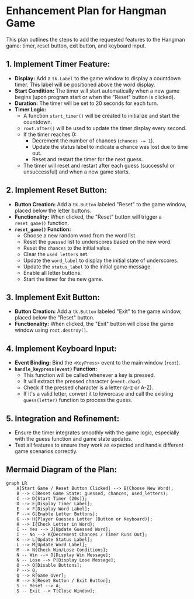 # Enhancement Plan for Hangman Game

This plan outlines the steps to add the requested features to the Hangman game: timer, reset button, exit button, and keyboard input.

## 1. Implement Timer Feature:

*   **Display:** Add a `tk.Label` to the game window to display a countdown timer. This label will be positioned above the word display.
*   **Start Condition:** The timer will start automatically when a new game begins (upon program start or when the "Reset" button is clicked).
*   **Duration:** The timer will be set to 20 seconds for each turn.
*   **Timer Logic:**
    *   A function `start_timer()` will be created to initialize and start the countdown.
    *   `root.after()` will be used to update the timer display every second.
    *   If the timer reaches 0:
        *   Decrement the number of chances (`chances -= 1`).
        *   Update the status label to indicate a chance was lost due to time out.
        *   Reset and restart the timer for the next guess.
    *   The timer will reset and restart after each guess (successful or unsuccessful) and when a new game starts.

## 2. Implement Reset Button:

*   **Button Creation:** Add a `tk.Button` labeled "Reset" to the game window, placed below the letter buttons.
*   **Functionality:** When clicked, the "Reset" button will trigger a `reset_game()` function.
*   **`reset_game()` Function:**
    *   Choose a new random word from the word list.
    *   Reset the `guessed` list to underscores based on the new word.
    *   Reset the `chances` to the initial value.
    *   Clear the `used_letters` set.
    *   Update the `word_label` to display the initial state of underscores.
    *   Update the `status_label` to the initial game message.
    *   Enable all letter buttons.
    *   Start the timer for the new game.

## 3. Implement Exit Button:

*   **Button Creation:** Add a `tk.Button` labeled "Exit" to the game window, placed below the "Reset" button.
*   **Functionality:** When clicked, the "Exit" button will close the game window using `root.destroy()`.

## 4. Implement Keyboard Input:

*   **Event Binding:** Bind the `<KeyPress>` event to the main window (`root`).
*   **`handle_keypress(event)` Function:**
    *   This function will be called whenever a key is pressed.
    *   It will extract the pressed character (`event.char`).
    *   Check if the pressed character is a letter (a-z or A-Z).
    *   If it's a valid letter, convert it to lowercase and call the existing `guess(letter)` function to process the guess.

## 5. Integration and Refinement:

*   Ensure the timer integrates smoothly with the game logic, especially with the guess function and game state updates.
*   Test all features to ensure they work as expected and handle different game scenarios correctly.

## Mermaid Diagram of the Plan:

```mermaid
graph LR
    A[Start Game / Reset Button Clicked] --> B(Choose New Word);
    B --> C(Reset Game State: guessed, chances, used_letters);
    C --> D{Start Timer (20s)};
    D --> E[Display Timer Label];
    E --> F[Display Word Label];
    F --> G[Enable Letter Buttons];
    G --> H{Player Guesses Letter (Button or Keyboard)};
    H --> I{Check Letter in Word};
    I -- Yes --> J[Update Guessed Word];
    I -- No --> K{Decrement Chances / Timer Runs Out};
    K --> L[Update Status Label];
    L --> M[Update Word Label];
    M --> N{Check Win/Lose Conditions};
    N -- Win --> O[Display Win Message];
    N -- Lose --> P[Display Lose Message];
    O --> Q[Disable Buttons];
    P --> Q;
    Q --> R[Game Over];
    R --> S[Reset Button / Exit Button];
    S -- Reset --> A;
    S -- Exit --> T[Close Window];